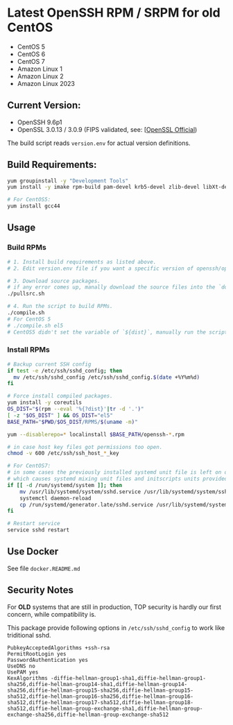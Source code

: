 # Latest OpenSSH RPM / SRPM for old CentOS

- CentOS 5
- CentOS 6
- CentOS 7
- Amazon Linux 1
- Amazon Linux 2
- Amazon Linux 2023

## Current Version:

- OpenSSH 9.6p1
- OpenSSL 3.0.13 / 3.0.9 (FIPS validated, see: [[OpenSSL Official](https://www.openssl.org/source/))

The build script reads `version.env` for actual version definitions.

## Build Requirements:

```bash
yum groupinstall -y "Development Tools"
yum install -y imake rpm-build pam-devel krb5-devel zlib-devel libXt-devel libX11-devel gtk2-devel perl-IPC-Cmd

# For CentOS5:
yum install gcc44
```

## Usage

### Build RPMs

```bash
# 1. Install build requirements as listed above.
# 2. Edit version.env file if you want a specific version of openssh/openssl combination (or maybe I havn't updated to the latest).

# 3. Download source packages.
# if any error comes up, manally download the source files into the `downloads` dir.
./pullsrc.sh

# 4. Run the script to build RPMs. 
./compile.sh
# For CentOS 5 
# ./compile.sh el5
# CentOS5 didn't set the variable of `${dist}`, manually run the script with argument 
```


### Install RPMs

```bash
# Backup current SSH config
if test -e /etc/ssh/sshd_config; then
  mv /etc/ssh/sshd_config /etc/ssh/sshd_config.$(date +%Y%m%d)
fi

# Force install compiled packages.
yum install -y coreutils
OS_DIST="$(rpm --eval '%{?dist}'|tr -d '.')"
[ -z "$OS_DIST" ] && OS_DIST="el5"
BASE_PATH="$PWD/$OS_DIST/RPMS/$(uname -m)"

yum --disablerepo=* localinstall $BASE_PATH/openssh-*.rpm

# in case host key files got permissions too open.
chmod -v 600 /etc/ssh/ssh_host_*_key

# For CentOS7:
# in some cases the previously installed systemd unit file is left on disk,
# which causes systemd mixing unit files and initscripts units provided by this package.
if [[ -d /run/systemd/system ]]; then
    mv /usr/lib/systemd/system/sshd.service /usr/lib/systemd/system/sshd.service.$(date +%Y%m%d)
    systemctl daemon-reload
    cp /run/systemd/generator.late/sshd.service /usr/lib/systemd/system/sshd.service 
fi

# Restart service
service sshd restart
```

## Use Docker

See file `docker.README.md`

## Security Notes

For **OLD** systems that are still in production, TOP security is hardly our first concern, while compatibility is.

This package provide following options in `/etc/ssh/sshd_config` to work like triditional sshd.

```
PubkeyAcceptedAlgorithms +ssh-rsa
PermitRootLogin yes
PasswordAuthentication yes
UseDNS no
UsePAM yes
KexAlgorithms -diffie-hellman-group1-sha1,diffie-hellman-group1-sha256,diffie-hellman-group14-sha1,diffie-hellman-group14-sha256,diffie-hellman-group15-sha256,diffie-hellman-group15-sha512,diffie-hellman-group16-sha256,diffie-hellman-group16-sha512,diffie-hellman-group17-sha512,diffie-hellman-group18-sha512,diffie-hellman-group-exchange-sha1,diffie-hellman-group-exchange-sha256,diffie-hellman-group-exchange-sha512
```
